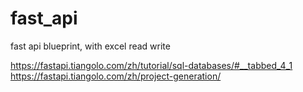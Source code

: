# fast_api
fast api blueprint, with excel read write

https://fastapi.tiangolo.com/zh/tutorial/sql-databases/#__tabbed_4_1
https://fastapi.tiangolo.com/zh/project-generation/